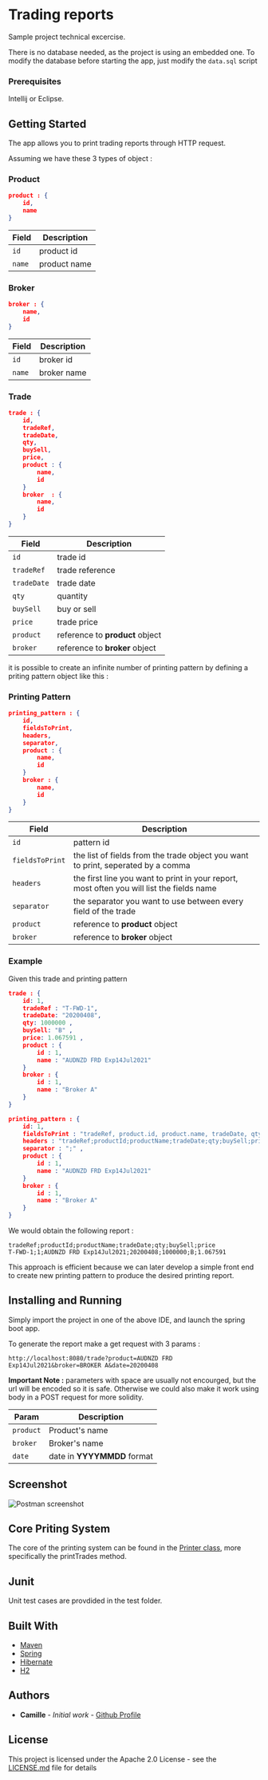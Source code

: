 # Trading reports

Sample project technical excercise.

There is no database needed, as the project is using an embedded one. To modify the database before starting the app, just modify the `data.sql` script

### Prerequisites
Intellij or Eclipse.

## Getting Started

The app allows you to print trading reports through HTTP request.

Assuming we have these 3 types of object  :

### Product
```json
product : {
    id,
    name
}
```

| Field | Description |
|---|---|
|`id`  | product id |
|`name`  |  product name

### Broker
```json
broker : {
    name, 
    id
}
```
| Field | Description |
|---|---|
|`id`  | broker id |
|`name`  |  broker name

### Trade
```json
trade : {
    id,
    tradeRef,
	tradeDate,
	qty,
	buySell,
	price,
    product : {
        name,
        id
    }
    broker  : {
        name, 
        id
    }
}
```

| Field | Description |
|---|---|
|`id`  | trade id<br> |
|`tradeRef`  | trade reference
|`tradeDate`  | trade date<br> |
|`qty`  | quantity
|`buySell`  | buy or sell<br> |
|`price`  | trade price
|`product`  | reference to <b>product</b> object<br> |
|`broker`  | reference to <b>broker</b> object


it is possible to create an infinite number of printing pattern by defining a priting pattern object like this :
### Printing Pattern
```json
printing_pattern : {
    id, 
	fieldsToPrint,
	headers,
	separator,
    product : {
        name,
        id
    }
	broker : {
        name, 
        id
    }
}
```

| Field | Description |
|---|---|
|`id`  | pattern id<br> |
|`fieldsToPrint`  | the list of fields from the trade object you want to print, seperated by a comma
|`headers`  | the first line you want to print in your report, most often you will list the fields name<br> |
|`separator`  | the separator you want to use between every field of the trade
|`product`  | reference to <b>product</b> object<br> |
|`broker`  | reference to <b>broker</b> object

### Example
Given this trade and printing pattern 

```json
trade : {
    id: 1,
    tradeRef : "T-FWD-1",
	tradeDate: "20200408",
	qty: 1000000 ,
	buySell: "B" ,
	price: 1.067591 ,
    product : {
        id : 1,
        name : "AUDNZD FRD Exp14Jul2021"
    }
    broker : {
        id : 1,
        name : "Broker A"
    }
}
```
```json
printing_pattern : {
    id: 1, 
	fieldsToPrint : "tradeRef, product.id, product.name, tradeDate, qty,buySell, price",
	headers : "tradeRef;productId;productName;tradeDate;qty;buySell;price",
	separator : ";" ,
    product : {
        id : 1,
        name : "AUDNZD FRD Exp14Jul2021"
    }
    broker : {
        id : 1,
        name : "Broker A"
    }
}
```

We would obtain the following report : 

```
tradeRef;productId;productName;tradeDate;qty;buySell;price
T-FWD-1;1;AUDNZD FRD Exp14Jul2021;20200408;1000000;B;1.067591
```

This approach is efficient because we can later develop a simple front end to create new printing pattern to produce the desired printing report.


## Installing and Running

Simply import the project in one of the above IDE, and launch the spring boot app.

To generate the report make a get request with 3 params :

```http://localhost:8080/trade?product=AUDNZD FRD Exp14Jul2021&broker=BROKER A&date=20200408```

<b> Important Note :</b> parameters with space are usually not encourged, but the url will be encoded so it is safe. Otherwise we could also make it work using body in a POST request for more solidity.

| Param | Description |
|---|---|
|`product`  | Product's name<br> |
|`broker`  | Broker's name
|`date`  | date in <b>YYYYMMDD</b> format<br> |

## Screenshot
![Postman screenshot](https://i.ibb.co/V2gNHrY/tg.png)



## Core Priting System

The core of the printing system can be found in the [Printer class](./src/main/java/com/example/demo/util/Printer.class), more specifically the printTrades method.

## Junit

Unit test cases are provdided in the test folder.



## Built With

* [Maven](https://maven.apache.org/)
* [Spring](https://spring.io/) 
* [Hibernate](https://hibernate.org/)
* [H2](https://www.h2database.com/html/main.html)

## Authors

* **Camille** - *Initial work* - [Github Profile](https://github.com/Sebajun)

## License

This project is licensed under the Apache 2.0 License - see the [LICENSE.md](LICENSE.md) file for details
